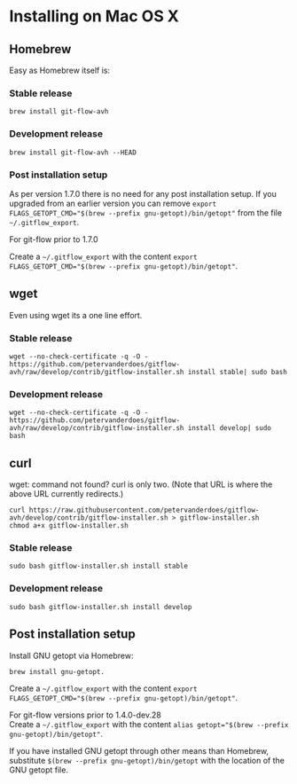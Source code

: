 # Installing on Mac OS X

## Homebrew

Easy as Homebrew itself is:

### Stable release
    brew install git-flow-avh

### Development release
    brew install git-flow-avh --HEAD

### Post installation setup
As per version 1.7.0 there is no need for any post installation setup.
If you upgraded from an earlier version you can remove `export FLAGS_GETOPT_CMD="$(brew --prefix gnu-getopt)/bin/getopt"` 
from the file `~/.gitflow_export`.

For git-flow prior to 1.7.0

Create a `~/.gitflow_export` with the content `export FLAGS_GETOPT_CMD="$(brew --prefix gnu-getopt)/bin/getopt"`.

## wget

Even using wget its a one line effort.

### Stable release
    wget --no-check-certificate -q -O - https://github.com/petervanderdoes/gitflow-avh/raw/develop/contrib/gitflow-installer.sh install stable| sudo bash

### Development release
    wget --no-check-certificate -q -O - https://github.com/petervanderdoes/gitflow-avh/raw/develop/contrib/gitflow-installer.sh install develop| sudo bash

## curl

wget: command not found?  curl is only two.  (Note that URL is where the above URL currently redirects.)

    curl https://raw.githubusercontent.com/petervanderdoes/gitflow-avh/develop/contrib/gitflow-installer.sh > gitflow-installer.sh
    chmod a+x gitflow-installer.sh

### Stable release
    sudo bash gitflow-installer.sh install stable

### Development release
    sudo bash gitflow-installer.sh install develop
    
## Post installation setup
Install GNU getopt via Homebrew:    

    brew install gnu-getopt.

Create a `~/.gitflow_export` with the content `export FLAGS_GETOPT_CMD="$(brew --prefix gnu-getopt)/bin/getopt"`.

For git-flow versions prior to 1.4.0-dev.28  
Create a `~/.gitflow_export` with the content `alias getopt="$(brew --prefix gnu-getopt)/bin/getopt"`.

If you have installed GNU getopt through other means than Homebrew, substitute `$(brew --prefix gnu-getopt)/bin/getopt` with the location of the GNU getopt file.